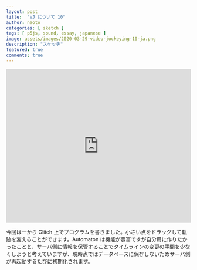 ```yaml
---
layout: post
title:  "VJ について 10"
author: naoto
categories: [ sketch ]
tags: [ p5js, sound, essay, japanese ]
image: assets/images/2020-03-29-video-jockeying-10-ja.png
description: "スケッチ"
featured: true
comments: true
---
```


<div class="glitch-embed-wrap" style="height: 420px; width: 100%;">
  <iframe
    src="https://glitch.com/embed/#!/embed/road-to-vj-010?path=README.md&previewSize=100"
    title="road-to-vj-010 on Glitch"
    allow="geolocation; microphone; camera; midi; vr; encrypted-media"
    style="height: 100%; width: 100%; border: 0;">
  </iframe>
</div>

今回は一から Glitch 上でプログラムを書きました。小さい点をドラッグして軌跡を変えることができます。Automaton は機能が豊富ですが自分用に作りたかったことと、サーバ側に情報を保管することでタイムラインの変更の手間を少なくしようと考えていますが、現時点ではデータベースに保存しないためサーバ側が再起動するたびに初期化されます。
